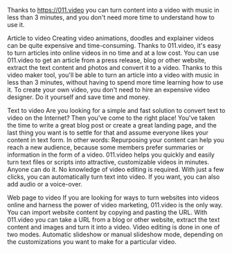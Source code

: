 Thanks to https://011.video you can turn content into a video with music in less than 3 minutes, and you don't need more time to understand how to use it.

Article to video
Creating video animations, doodles and explainer videos can be quite expensive and time-consuming. Thanks to 011.video, it's easy to turn articles into online videos in no time and at a low cost. You can use 011.video to get an article from a press release, blog or other website, extract the text content and photos and convert it to a video. Thanks to this video maker tool, you'll be able to turn an article into a video with music in less than 3 minutes, without having to spend more time learning how to use it. To create your own video, you don't need to hire an expensive video designer. Do it yourself and save time and money.

Text to video
Are you looking for a simple and fast solution to convert text to video on the Internet? Then you've come to the right place! You've taken the time to write a great blog post or create a great landing page, and the last thing you want is to settle for that and assume everyone likes your content in text form. In other words: Repurposing your content can help you reach a new audience, because some members prefer summaries or information in the form of a video. 011.video helps you quickly and easily turn text files or scripts into attractive, customizable videos in minutes. Anyone can do it. No knowledge of video editing is required. With just a few clicks, you can automatically turn text into video. If you want, you can also add audio or a voice-over.

Web page to video
If you are looking for ways to turn websites into videos online and harness the power of video marketing, 011.video is the only way. You can import website content by copying and pasting the URL. With 011.video you can take a URL from a blog or other website, extract the text content and images and turn it into a video. Video editing is done in one of two modes. Automatic slideshow or manual slideshow mode, depending on the customizations you want to make for a particular video.
